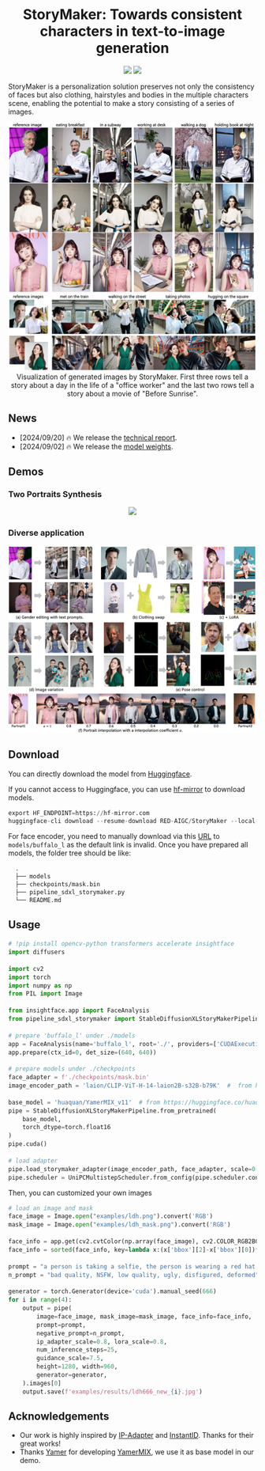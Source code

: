 <div align="center">
<h1>StoryMaker: Towards consistent characters in text-to-image generation</h1>

<a href='https://arxiv.org/pdf/2409.12576'><img src='https://img.shields.io/badge/Technique-Report-red'></a>
<a href='https://huggingface.co/RED-AIGC/StoryMaker'><img src='https://img.shields.io/static/v1?label=Paper&message=Huggingface&color=orange'></a> 

</div>
StoryMaker is a personalization solution preserves not only the consistency of faces but also clothing, hairstyles and bodies in the multiple characters scene, enabling the potential to make a story consisting of a series of images.
<p align="center">
  <img src="assets/day1.png">
  Visualization of generated images by StoryMaker. First three rows tell a story about a day in the life of a "office worker" and the last two rows tell a story about a movie of "Before Sunrise".
</p>

## News
- [2024/09/20] 🔥 We release the [technical report](https://arxiv.org/pdf/2409.12576).
- [2024/09/02] 🔥 We release the [model weights](https://huggingface.co/RED-AIGC/StoryMaker).

## Demos

### Two Portraits Synthesis

<p align="center">
  <img src="assets/two.png">
</p>

### Diverse application

<p align="center">
  <img src="assets/diverse.png">
</p>

## Download

You can directly download the model from [Huggingface](https://huggingface.co/RED-AIGC/StoryMaker).

If you cannot access to Huggingface, you can use [hf-mirror](https://hf-mirror.com/) to download models.
```python
export HF_ENDPOINT=https://hf-mirror.com
huggingface-cli download --resume-download RED-AIGC/StoryMaker --local-dir checkpoints --local-dir-use-symlinks False
```

For face encoder, you need to manually download via this [URL](https://github.com/deepinsight/insightface/issues/1896#issuecomment-1023867304) to `models/buffalo_l` as the default link is invalid. Once you have prepared all models, the folder tree should be like:

```
  .
  ├── models
  ├── checkpoints/mask.bin
  ├── pipeline_sdxl_storymaker.py
  └── README.md
```

## Usage

```python
# !pip install opencv-python transformers accelerate insightface
import diffusers

import cv2
import torch
import numpy as np
from PIL import Image

from insightface.app import FaceAnalysis
from pipeline_sdxl_storymaker import StableDiffusionXLStoryMakerPipeline

# prepare 'buffalo_l' under ./models
app = FaceAnalysis(name='buffalo_l', root='./', providers=['CUDAExecutionProvider', 'CPUExecutionProvider'])
app.prepare(ctx_id=0, det_size=(640, 640))

# prepare models under ./checkpoints
face_adapter = f'./checkpoints/mask.bin'
image_encoder_path = 'laion/CLIP-ViT-H-14-laion2B-s32B-b79K'  #  from https://huggingface.co/laion/CLIP-ViT-H-14-laion2B-s32B-b79K

base_model = 'huaquan/YamerMIX_v11'  # from https://huggingface.co/huaquan/YamerMIX_v11
pipe = StableDiffusionXLStoryMakerPipeline.from_pretrained(
    base_model,
    torch_dtype=torch.float16
)
pipe.cuda()

# load adapter
pipe.load_storymaker_adapter(image_encoder_path, face_adapter, scale=0.8, lora_scale=0.8)
pipe.scheduler = UniPCMultistepScheduler.from_config(pipe.scheduler.config)
```

Then, you can customized your own images

```python
# load an image and mask
face_image = Image.open("examples/ldh.png").convert('RGB')
mask_image = Image.open("examples/ldh_mask.png").convert('RGB')
    
face_info = app.get(cv2.cvtColor(np.array(face_image), cv2.COLOR_RGB2BGR))
face_info = sorted(face_info, key=lambda x:(x['bbox'][2]-x['bbox'][0])*(x['bbox'][3]-x['bbox'][1]))[-1] # only use the maximum face

prompt = "a person is taking a selfie, the person is wearing a red hat, and a volcano is in the distance"
n_prompt = "bad quality, NSFW, low quality, ugly, disfigured, deformed"

generator = torch.Generator(device='cuda').manual_seed(666)
for i in range(4):
    output = pipe(
        image=face_image, mask_image=mask_image, face_info=face_info,
        prompt=prompt,
        negative_prompt=n_prompt,
        ip_adapter_scale=0.8, lora_scale=0.8,
        num_inference_steps=25,
        guidance_scale=7.5,
        height=1280, width=960,
        generator=generator,
    ).images[0]
    output.save(f'examples/results/ldh666_new_{i}.jpg')
```


## Acknowledgements
- Our work is highly inspired by [IP-Adapter](https://github.com/tencent-ailab/IP-Adapter) and [InstantID](https://github.com/instantX-research/InstantID). Thanks for their great works!
- Thanks [Yamer](https://civitai.com/user/Yamer) for developing [YamerMIX](https://civitai.com/models/84040?modelVersionId=309729), we use it as base model in our demo.
